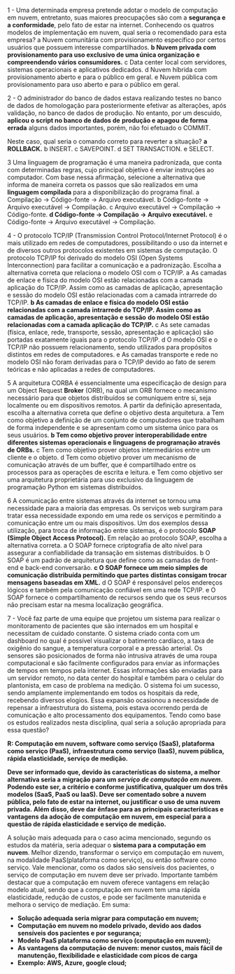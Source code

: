 1 - Uma determinada empresa pretende adotar o modelo de computação em nuvem,
entretanto, suas maiores preocupações são com a **segurança e a conformidade**, pelo fato
de estar na internet. Conhecendo os quatros modelos de implementação em nuvem, qual
seria o recomendado para esta empresa?
a Nuvem comunitária com provisionamento específico por certos usuários que
possuem interesse compartilhados.
**b Nuvem privada com provisionamento para uso exclusivo de uma única organização e**
**compreendendo vários consumidores.**
c Data center local com servidores, sistemas operacionais e aplicativos dedicados.
d Nuvem híbrida com provisionamento aberto e para o público em geral.
e Nuvem pública com provisionamento para uso aberto e para o público em geral.

2 - O administrador do banco de dados estava realizando testes no banco de dados de
homologação para posteriormente efetivar as alterações, após validação, no banco de
dados de produção. No entanto, por um descuido, **aplicou o script no banco de dados de**
**produção e apagou de forma errada** alguns dados importantes, porém, não foi efetuado o
COMMIT.

Neste caso, qual seria o comando correto para reverter a situação?
**a ROLLBACK.**
b INSERT.
c SAVEPOINT.
d SET TRANSACTION.
e SELECT.

3 Uma linguagem de programação é uma maneira padronizada, que conta com
determinadas regras, cujo principal objetivo é enviar instruções ao computador.
Com base nessa afirmação, selecione a alternativa que informa de maneira correta os
passos que são realizados em uma **linguagem compilada** para a disponibilização do
programa final.
a Compilação -> Código-fonte -> Arquivo executável.
b Código-fonte -> Arquivo executável -> Compilação.
c Arquivo executável -> Compilação -> Código-fonte.
**d Código-fonte -> Compilação -> Arquivo executável.**
e Código-fonte -> Arquivo executável -> Compilação.

4 - O protocolo TCP/IP (Transmission Control Protocol/Internet Protocol) é o mais utilizado em
redes de computadores, possibilitando o uso da internet e de diversos outros protocolos
existentes em sistemas de computação. O protocolo TCP/IP foi derivado do modelo OSI
(Open Systems Interconnection) para facilitar a comunicação e a padronização.
Escolha a alternativa correta que relaciona o modelo OSI com o TCP/IP.
a As camadas de enlace e física do modelo OSI estão relacionadas com a camada
aplicação do TCP/IP. Assim como as camadas de aplicação, apresentação e sessão
do modelo OSI estão relacionadas com a camada intrarrede do TCP/IP.
**b As camadas de enlace e física do modelo OSI estão relacionadas com a camada**
**intrarrede do TCP/IP. Assim como as camadas de aplicação, apresentação e sessão**
**do modelo OSI estão relacionadas com a camada aplicação do TCP/IP.**
c As sete camadas (física, enlace, rede, transporte, sessão, apresentação e aplicação)
são portadas exatamente iguais para o protocolo TCP/IP.
d O modelo OSI e o TCP/IP não possuem relacionamento, sendo utilizados para
propósitos distintos em redes de computadores.
e As camadas transporte e rede no modelo OSI não foram derivadas para o TCP/IP
devido ao fato de serem teóricas e não aplicadas a redes de computadores.

5 A arquitetura CORBA é essencialmente uma especificação de design para um Object
Request **Broker** (ORB), na qual um ORB fornece o mecanismo necessário para que
objetos distribuídos se comuniquem entre si, seja localmente ou em dispositivos remotos.
A partir da definição apresentada, escolha a alternativa correta que define o objetivo desta
arquitetura.
a Tem como objetivo a definição de um conjunto de computadores que trabalham de
forma independente e se apresentam como um sistema único para os seus usuários.
**b Tem como objetivo prover interoperabilidade entre diferentes sistemas operacionais e**
**linguagens de programação através de ORBs.**
c Tem como objetivo prover objetos intermediários entre um cliente e o objeto.
d Tem como objetivo prover um mecanismo de comunicação através de um buffer, que
é compartilhado entre os processos para as operações de escrita e leitura.
e Tem como objetivo ser uma arquitetura proprietária para uso exclusivo da linguagem
de programação Python em sistemas distribuídos.


6 A comunicação entre sistemas através da internet se tornou uma necessidade para a
maioria das empresas. Os serviços web surgiram para tratar essa necessidade expondo
em uma rede os serviços e permitindo a comunicação entre um ou mais dispositivos. Um
dos exemplos dessa utilização, para troca de informação entre sistemas, é o protocolo
**SOAP (Simple Object Access Protocol).**
Em relação ao protocolo SOAP, escolha a alternativa correta.
a O SOAP fornece criptografia de alto nível para assegurar a confiabilidade da
transação em sistemas distribuídos.
b O SOAP é um padrão de arquitetura que define como as camadas de front-end e
back-end conversarão.
**c O SOAP fornece um meio simples de comunicação distribuída permitindo que partes**
**distintas consigam trocar mensagens baseadas em XML.**
d O SOAP é responsável pelos endereços lógicos e também pela comunicação
confiável em uma rede TCP/IP.
e O SOAP fornece o compartilhamento de recursos sendo que os seus recursos não
precisam estar na mesma localização geográfica.

7 - Você faz parte de uma equipe que projetou um sistema para realizar o monitoramento de
pacientes que são internados em um hospital e necessitam de cuidado constante. O
sistema criado conta com um dashboard no qual é possível visualizar o batimento
cardíaco, a taxa de oxigênio do sangue, a temperatura corporal e a pressão arterial. Os
sensores são posicionados de forma não intrusiva através de uma roupa computacional e
são facilmente configurados para enviar as informações de tempos em tempos pela
internet. Essas informações são enviadas para um servidor remoto, no data center do
hospital e também para o celular do plantonista, em caso de problema na medição.
O sistema foi um sucesso, sendo amplamente implementando em todos os hospitais da
rede, recebendo diversos elogios. Essa expansão ocasionou a necessidade de repensar a
infraestrutura do sistema, pois estava ocorrendo perda de comunicação e alto
processamento dos equipamentos.
Tendo como base os estudos realizados nesta disciplina, qual seria a solução apropriada
para essa questão?

**R: Computação em nuvem, software como serviço (SaaS), plataforma como serviço (PaaS),**
**infraestrutura como serviço (IaaS), nuvem pública, rápida elasticidade, serviço de medição.**

**Deve ser informado que, devido às características do sistema, a melhor alternativa seria a**
**migração para um *serviço de computação em nuvem*. Podendo este ser, a critério e conforme**
**justificativa, qualquer um dos três modelos (SaaS, PaaS ou IaaS). Deve ser comentado sobre**
**a nuvem pública, pelo fato de estar na internet, ou justificar o uso de uma nuvem privada.**
**Além disso, deve dar ênfase para as principais características e vantagens da adoção de**
**computação em nuvem, em especial para a questão de rápida elasticidade e serviço de**
**medição.**

A solução mais adequada para o caso acima mencionado, segundo os estudos da matéria, seria adequar o **sistema para a computação em nuvem**. Melhor dizendo, transformar o serviço em computação em nuvem, na modalidade PaaS(plataforma como serviço), ou então software como serviço. Vale  mencionar, como os dados são sensíveis dos pacientes, o serviço de computação em nuvem deve ser privado. Importante também destacar que a computação em nuvem oferece vantagens em relação modelo atual, sendo que a  computação em nuvem tem uma rápida elasticidade, redução de custos, e  pode ser facilmente manutenida e melhora o serviço de mediação. 
Em suma: 
-  **Solução adequada seria migrar para computação em nuvem;** 
- **Computação em nuvem no modelo privado, devido aos dados sensíveis dos pacientes e por segurança;** 
- **Modelo PaaS plataforma como serviço (computação em nuvem);** 
- **As vantagens da computação de nuvem: menor  custos, mais fácil de manutenção, flexibilidade e elasticidade com picos de carga** 
- **Exemplo: AWS, Azure, google cloud;**